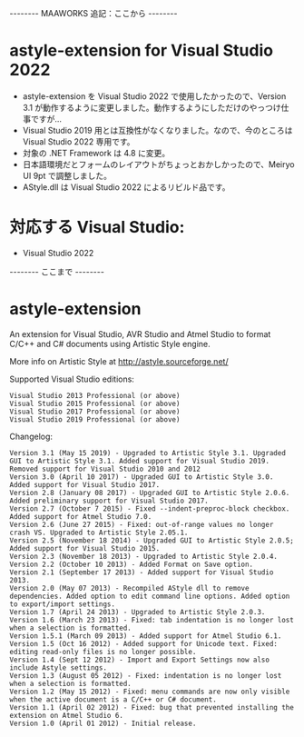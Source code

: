 -------- MAAWORKS 追記：ここから --------

astyle-extension for Visual Studio 2022
=======================================

* astyle-extension を Visual Studio 2022 で使用したかったので、Version 3.1 が動作するように変更しました。動作するようにしただけのやっつけ仕事ですが...
* Visual Studio 2019 用とは互換性がなくなりました。なので、今のところは Visual Studio 2022 専用です。
* 対象の .NET Framework は 4.8 に変更。
* 日本語環境だとフォームのレイアウトがちょっとおかしかったので、Meiryo UI 9pt で調整しました。
* AStyle.dll は Visual Studio 2022 によるリビルド品です。

対応する Visual Studio:
=======================

* Visual Studio 2022

-------- ここまで --------



astyle-extension
================

An extension for Visual Studio, AVR Studio and Atmel Studio to format C/C++ and C# documents using Artistic Style engine.

More info on Artistic Style at http://astyle.sourceforge.net/

Supported Visual Studio editions:

    Visual Studio 2013 Professional (or above)
    Visual Studio 2015 Professional (or above)
    Visual Studio 2017 Professional (or above)
    Visual Studio 2019 Professional (or above)


Changelog:

    Version 3.1 (May 15 2019) - Upgraded to Artistic Style 3.1. Upgraded GUI to Artistic Style 3.1. Added support for Visual Studio 2019. Removed support for Visual Studio 2010 and 2012
    Version 3.0 (April 10 2017) - Upgraded GUI to Artistic Style 3.0. Added support for Visual Studio 2017.
    Version 2.8 (January 08 2017) - Upgraded GUI to Artistic Style 2.0.6. Added preliminary support for Visual Studio 2017.
    Version 2.7 (October 7 2015) - Fixed --indent-preproc-block checkbox. Added support for Atmel Studio 7.0.
    Version 2.6 (June 27 2015) - Fixed: out-of-range values no longer crash VS. Upgraded to Artistic Style 2.05.1.
    Version 2.5 (November 18 2014) - Upgraded GUI to Artistic Style 2.0.5; Added support for Visual Studio 2015.
    Version 2.3 (November 18 2013) - Upgraded to Artistic Style 2.0.4.
    Version 2.2 (October 10 2013) - Added Format on Save option.
    Version 2.1 (September 17 2013) - Added support for Visual Studio 2013.
    Version 2.0 (May 07 2013) - Recompiled AStyle dll to remove dependencies. Added option to edit command line options. Added option to export/import settings.
    Version 1.7 (April 24 2013) - Upgraded to Artistic Style 2.0.3.
    Version 1.6 (March 23 2013) - Fixed: tab indentation is no longer lost when a selection is formatted.
    Version 1.5.1 (March 09 2013) - Added support for Atmel Studio 6.1.
    Version 1.5 (Oct 16 2012) - Added support for Unicode text. Fixed: editing read-only files is no longer possible.
    Version 1.4 (Sept 12 2012) - Import and Export Settings now also include Astyle settings.
    Version 1.3 (August 05 2012) - Fixed: indentation is no longer lost when a selection is formatted.
    Version 1.2 (May 15 2012) - Fixed: menu commands are now only visible when the active document is a C/C++ or C# document.
    Version 1.1 (April 02 2012) - Fixed: bug that prevented installing the extension on Atmel Studio 6.
    Version 1.0 (April 01 2012) - Initial release.
